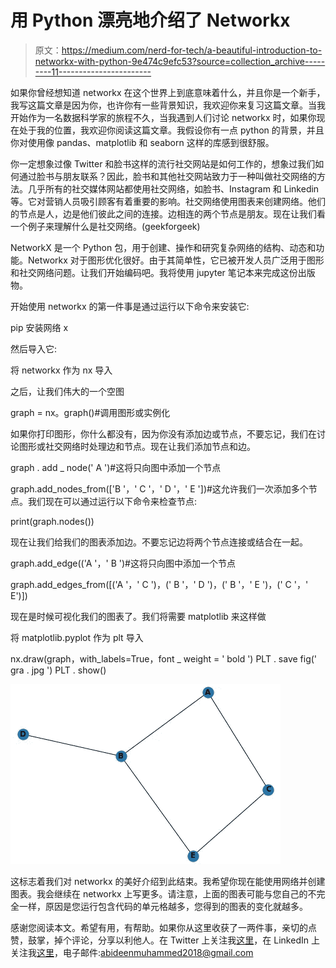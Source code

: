# 用 Python 漂亮地介绍了 Networkx

> 原文：<https://medium.com/nerd-for-tech/a-beautiful-introduction-to-networkx-with-python-9e474c9efc53?source=collection_archive---------11----------------------->

如果你曾经想知道 networkx 在这个世界上到底意味着什么，并且你是一个新手，我写这篇文章是因为你，也许你有一些背景知识，我欢迎你来复习这篇文章。当我开始作为一名数据科学家的旅程不久，当我遇到人们讨论 networkx 时，如果你现在处于我的位置，我欢迎你阅读这篇文章。我假设你有一点 python 的背景，并且你对使用像 pandas、matplotlib 和 seaborn 这样的库感到很舒服。

你一定想象过像 Twitter 和脸书这样的流行社交网站是如何工作的，想象过我们如何通过脸书与朋友联系？因此，脸书和其他社交网站致力于一种叫做社交网络的方法。几乎所有的社交媒体网站都使用社交网络，如脸书、Instagram 和 Linkedin 等。它对营销人员吸引顾客有着重要的影响。社交网络使用图表来创建网络。他们的节点是人，边是他们彼此之间的连接。边相连的两个节点是朋友。现在让我们看一个例子来理解什么是社交网络。(geekforgeek)

NetworkX 是一个 Python 包，用于创建、操作和研究复杂网络的结构、动态和功能。Networkx 对于图形优化很好。由于其简单性，它已被开发人员广泛用于图形和社交网络问题。让我们开始编码吧。我将使用 jupyter 笔记本来完成这份出版物。

开始使用 networkx 的第一件事是通过运行以下命令来安装它:

pip 安装网络 x

然后导入它:

将 networkx 作为 nx 导入

之后，让我们伟大的一个空图

graph = nx。graph()#调用图形或实例化

如果你打印图形，你什么都没有，因为你没有添加边或节点，不要忘记，我们在讨论图形或社交网络时处理边和节点。现在让我们添加节点和边。

graph . add _ node(' A ')#这将只向图中添加一个节点

graph.add_nodes_from(['B '，' C '，' D '，' E '])#这允许我们一次添加多个节点。我们现在可以通过运行以下命令来检查节点:

print(graph.nodes())

现在让我们给我们的图表添加边。不要忘记边将两个节点连接或结合在一起。

graph.add_edge(('A '，' B ')#这将只向图中添加一个节点

graph.add_edges_from([('A '，' C ')，(' B '，' D ')，(' B '，' E ')，(' C '，' E')])

现在是时候可视化我们的图表了。我们将需要 matplotlib 来这样做

将 matplotlib.pyplot 作为 plt 导入

nx.draw(graph，with_labels=True，font _ weight = ' bold ')
PLT . save fig(' gra . jpg ')
PLT . show()

![](img/0cb674fc16d8fc42a4013b94aaeaec05.png)

这标志着我们对 networkx 的美好介绍到此结束。我希望你现在能使用网络并创建图表。我会继续在 networkx 上写更多。请注意，上面的图表可能与您自己的不完全一样，原因是您运行包含代码的单元格越多，您得到的图表的变化就越多。

感谢您阅读本文。希望有用，有帮助。如果你从这里收获了一两件事，亲切的点赞，鼓掌，掉个评论，分享以利他人。在 Twitter 上关注我[这里](https://twitter.com/analyst_abiden)，在 LinkedIn 上关注我[这里](https://www.linkedin.com/in/abideenmuhammed/)，电子邮件:abideenmuhammed2018@gmail.com